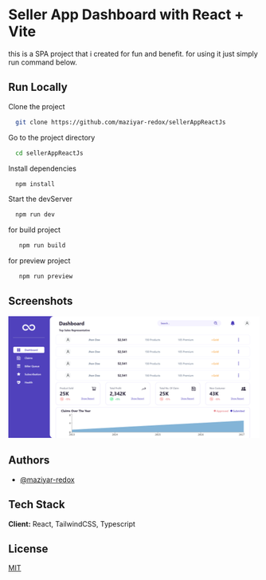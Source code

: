 
# Seller App Dashboard with React + Vite

this is a SPA project that i created for fun and benefit. for using it just simply run command below.
## Run Locally

Clone the project

```bash
  git clone https://github.com/maziyar-redox/sellerAppReactJs
```

Go to the project directory

```bash
  cd sellerAppReactJs
```

Install dependencies

```bash
  npm install
```

Start the devServer

```bash
  npm run dev
```

for build project

```bash
   npm run build
```

for preview project

```bash
   npm run preview
```
## Screenshots

![App Screenshot](https://raw.githubusercontent.com/maziyar-redox/sellerAppReactJs/main/img/Capture.PNG)
## Authors

- [@maziyar-redox](https://github.com/maziyar-redox)
## Tech Stack

**Client:** React, TailwindCSS, Typescript
## License

[MIT](https://choosealicense.com/licenses/mit/)